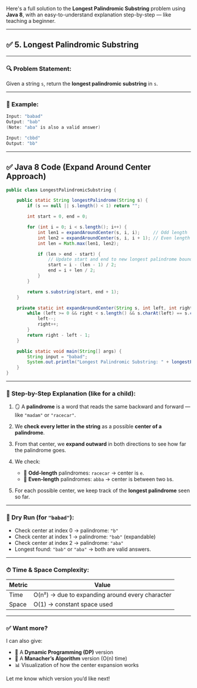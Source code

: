Here's a full solution to the **Longest Palindromic Substring** problem using **Java 8**, with an easy-to-understand explanation step-by-step — like teaching a beginner.

---

## ✅ 5. Longest Palindromic Substring

---

### 🔍 Problem Statement:

Given a string `s`, return the **longest palindromic substring** in `s`.

---

### 🧠 Example:

```java
Input: "babad"
Output: "bab"
(Note: "aba" is also a valid answer)

Input: "cbbd"
Output: "bb"
```

---

## ✅ Java 8 Code (Expand Around Center Approach)

```java
public class LongestPalindromicSubstring {

    public static String longestPalindrome(String s) {
        if (s == null || s.length() < 1) return "";

        int start = 0, end = 0;

        for (int i = 0; i < s.length(); i++) {
            int len1 = expandAroundCenter(s, i, i);     // Odd length
            int len2 = expandAroundCenter(s, i, i + 1); // Even length
            int len = Math.max(len1, len2);

            if (len > end - start) {
                // Update start and end to new longest palindrome bounds
                start = i - (len - 1) / 2;
                end = i + len / 2;
            }
        }

        return s.substring(start, end + 1);
    }

    private static int expandAroundCenter(String s, int left, int right) {
        while (left >= 0 && right < s.length() && s.charAt(left) == s.charAt(right)) {
            left--;
            right++;
        }
        return right - left - 1;
    }

    public static void main(String[] args) {
        String input = "babad";
        System.out.println("Longest Palindromic Substring: " + longestPalindrome(input));
    }
}
```

---

### 🧸 Step-by-Step Explanation (like for a child):

1. 🪞 A **palindrome** is a word that reads the same backward and forward — like `"madam"` or `"racecar"`.
2. We **check every letter in the string** as a possible **center of a palindrome**.
3. From that center, we **expand outward** in both directions to see how far the palindrome goes.
4. We check:

   - 🔹 **Odd-length** palindromes: `racecar` → center is `e`.
   - 🔸 **Even-length** palindromes: `abba` → center is between two `b`s.

5. For each possible center, we keep track of the **longest palindrome** seen so far.

---

### 🧮 Dry Run (for `"babad"`):

- Check center at index 0 → palindrome: `"b"`
- Check center at index 1 → palindrome: `"bab"` (expandable)
- Check center at index 2 → palindrome: `"aba"`
- Longest found: `"bab"` or `"aba"` → both are valid answers.

---

### ⏱ Time & Space Complexity:

| Metric | Value                                           |
| ------ | ----------------------------------------------- |
| Time   | O(n²) → due to expanding around every character |
| Space  | O(1) → constant space used                      |

---

### ✅ Want more?

I can also give:

- 🧠 A **Dynamic Programming (DP)** version
- 🚀 A **Manacher’s Algorithm** version (O(n) time)
- 📊 Visualization of how the center expansion works

Let me know which version you’d like next!
